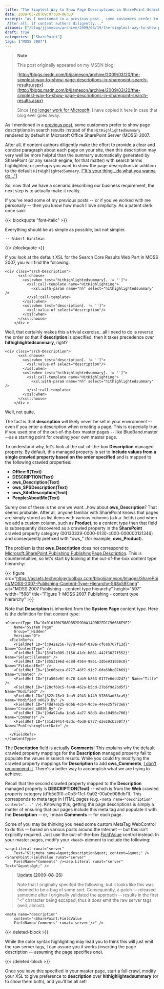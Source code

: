 ```yaml
---
title: "The Simplest Way to Show Page Descriptions in SharePoint Search Results"
date: 2009-03-20T09:07:00-06:00
excerpt: "As I mentioned in a previous post , some customers prefer to show page descriptions in search results instead of the HitHighlightedSummary rendered by default in Microsoft Office SharePoint Server (MOSS) 2007. 
 After all, if content authors diligently..."
aliases: ["/blog/jjameson/archive/2009/03/19/the-simplest-way-to-show-page-descriptions-in-sharepoint-search-results.aspx", "/blog/jjameson/archive/2009/03/20/the-simplest-way-to-show-page-descriptions-in-sharepoint-search-results.aspx"]
draft: true
categories: ["SharePoint"]
tags: ["MOSS 2007"]
---
```


> **Note**
>
> This post originally appeared on my MSDN blog:
>
> [http://blogs.msdn.com/b/jjameson/archive/2009/03/20/the-simplest-way-to-show-page-descriptions-in-sharepoint-search-results.aspx](http://blogs.msdn.com/b/jjameson/archive/2009/03/20/the-simplest-way-to-show-page-descriptions-in-sharepoint-search-results.aspx)
>
> Since
> [I no longer work for Microsoft](/blog/jjameson/2011/09/02/last-day-with-microsoft), I have copied it here in case that blog
> ever goes away.

As I mentioned in a [previous post](/blog/jjameson/2009/03/19/argumentnullexception-with-optional-publishingpage-description-property-with-some-thoughts-on-breaking-the-build-too), some customers prefer to show page descriptions in search results  instead of the `HitHighlightedSummary` rendered by default in Microsoft  Office SharePoint Server (MOSS) 2007.

After all, if content authors diligently make the effort to provide a clear and  concise paragraph about each page on your site, then this description may very well  be more helpful than the summary automatically generated by SharePoint (or any search  engine, for that matter) with search terms highlighted; or perhaps you want to show  the page descriptions in addition to the default `HitHighlightedSummary`.  [["It's your thing...do what
you wanna do..."](http://www.youtube.com/watch?v=2v2-DSKx3Eg)]

So, now that we have a scenario describing our business requirement, the next  step is to actually make it reality.

If you've read some of my previous posts -- or if you've worked with me personally  -- then you know how much I love simplicity. As a patent clerk once said:

{{< blockquote "font-italic" >}}

Everything should be as simple as possible, but not simpler.

    -- Albert Einstein

{{< /blockquote >}}

If you look at the default XSL for the Search Core Results Web Part in MOSS 2007,  you will find the following:

```
<div class="srch-Description">
      <xsl:choose>
        <xsl:when test="hithighlightedsummary[. != '']">
          <xsl:call-template name="HitHighlighting">
            <xsl:with-param name="hh" select="hithighlightedsummary" />
          </xsl:call-template>
        </xsl:when>
        <xsl:when test="description[. != '']">
          <xsl:value-of select="description"/>
        </xsl:when>
      </xsl:choose>
    </div >
```

Well, that certainly makes this a trivial exercise...all I need to do is reverse  the order so that if **description** is specified, then it takes precedence  over **hithighlightedsummary**, right?

```
<div class="srch-Description">
      <xsl:choose>
        <xsl:when test="description[. != '']">
          <xsl:value-of select="description"/>
        </xsl:when>
        <xsl:when test="hithighlightedsummary[. != '']">
          <xsl:call-template name="HitHighlighting">
            <xsl:with-param name="hh" select="hithighlightedsummary" />
          </xsl:call-template>
        </xsl:when>
      </xsl:choose>
    </div >
```

Well, not quite.

The fact is that **description** will likely never be set in your  environment -- even if you enter a description when creating a page. This is especially  true if you used one of the out-of-the-box master pages -- like BlueBand.master  --as a starting point for creating your own master page.

To understand why, let's look at the out-of-the-box **Description**  managed property. By default, this managed property is set to **Include values
from a single crawled property based on the order specified** and is mapped  to the following crawled properties:

- **Office:6(Text)**
- **DESCRIPTION(Text)**
- **ows\_Description(Text)**
- **ows\_SPSDescription(Text)**
- **ows\_SiteDescription(Text)**
- **People:AboutMe(Text)**

Surely one of these is the one we want...how about **ows\_Description**?  That seems probable. After all, anyone familiar with SharePoint knows that pages  are simply stored as list items with various columns (a.k.a. fields) and when we  add a custom column, such as **Product**, to a content type then that  field is subsequently discovered as a crawled property in the **SharePoint**  crawled property category (00130329-0000-0130-c000-000000131346) and consequently  prefixed with "ows\_" (for example, **ows\_Product**).

The problem is that **ows\_Description** does not correspond to [Microsoft.SharePoint.Publishing.PublishingPage.Description](http://msdn.microsoft.com/en-us/library/microsoft.sharepoint.publishing.publishingpage.description.aspx). This is counterintuitive,  so let's start by looking at the out-of-the-box content type hierarchy:

{{< figure
src="https://assets.technologytoolbox.com/blog/jjameson/Images/SharePoint/MOSS-2007-Publishing-Content-Type-Hierarchy-568x597.png"
alt="MOSS 2007 Publishing - content type hierarchy"
height="597"
width="568"
title="Figure 1: MOSS 2007 Publishing - content type hierarchy" >}}

Note that **Description** is inherited from the **System Page**  content type. Here is the definition for that content type:

```
<ContentType ID="0x010100C568DB52D9D0A14D9B2FDCC96666E9F2"
    Name="System Page"
    Group="_Hidden"
    Version="0">
  <FieldRefs>
    <FieldRef ID="{c042a256-787d-4a6f-8a8a-cf6ab767f12d}" Name="ContentType" />
    <FieldRef ID="{5f47e085-2150-41dc-b661-442f3027f552}" Name="SelectFilename" />
    <FieldRef ID="{8553196d-ec8d-4564-9861-3dbe931050c8}" Name="FileLeafRef" />
    <FieldRef ID="{8c06beca-0777-48f7-91c7-6da68bc07b69}" Name="Created" />
    <FieldRef ID="{fa564e0f-0c70-4ab9-b863-0177e6ddd247}" Name="Title" />
    <FieldRef ID="{28cf69c5-fa48-462a-b5cd-27b6f9d2bd5f}" Name="Modified" />
    <FieldRef ID="{822c78e3-1ea9-4943-b449-57863ad33ca9}" Name="Modified_x0020_By" />
    <FieldRef ID="{4dd7e525-8d6b-4cb4-9d3e-44ee25f973eb}" Name="Created_x0020_By" />
    <FieldRef ID="{9da97a8a-1da5-4a77-98d3-4bc10456e700}" Name="Comments" />
    <FieldRef ID="{51d39414-03dc-4bd0-b777-d3e20cb350f7}" Name="PublishingStartDate" />
    ...
  </FieldRefs>
</ContentType>
```

The **Description** field is actually **Comments**!  This explains why the default crawled property mappings for the **Description**  managed property fail to populate the values in search results. While you could  try modifying the crawled property mappings for **Description** to  add **ows\_Comments**, [I don't recommend it](/blog/jjameson/2009/03/05/excluding-various-sharepoint-items-from-search-results-on-internet-facing-moss-sites). There's a better way to accomplish what we are trying  to achieve.

Recall that the second crawled property mapped to the **Description** managed property is **DESCRIPTION(Text)** -- which is from  the **Web** crawled property category (d1b5d3f0-c0b3-11cf-9a92-00a0c908dbf1).  This corresponds to meta tags in HTML pages (e.g. `<meta name="description"  content="..." />`). Knowing this, getting the page descriptions is simply  a matter of ensuring that our pages include this meta tag and populate it with the **Description** -- er, I mean **Comments** -- for each  page.

Some of you may be thinking you need some custom MetaTag WebControl to do this  -- based on various posts around the Internet -- but this isn't explicitly required.  Just use the out-of-the-box [FieldValue](http://msdn.microsoft.com/en-us/library/microsoft.sharepoint.webcontrols.fieldvalue.aspx) control instead. In your master pages, modify your `<head>`  element to include the following:

```
<asp:Literal runat="server"
    Text="&lt;meta name=&quot;description&quot; content=&quot;" /><SharePoint:FieldValue runat="server"
    FieldName="Comments" /><asp:Literal runat="server" Text="&quot;&gt;" />
```

> **Update (2009-08-26)**
>
> Note that I originally specifed the following, but it looks like this was
> deemed to be a bug of some sort. Consequently, a patch -- released sometime
> after I originally validated the approach -- results in the first "&lt;"
> character being escaped, thus it *does* emit the raw server tags
> (well, almost).

```
<meta name="description"
    content="<SharePoint:FieldValue
    FieldName='Comments' runat='server'/>" />
```

{{< deleted-block >}}

While the color syntax highlighting may  lead you to think this will just emit the raw server tags, I can assure you it works  (inserting the page description -- assuming the page specifies one).

{{< /deleted-block >}}

Once you have this specified in your master page, start a full crawl, modify  your XSL to give preference to **description** over **hithighlightedsummary**  (or to show them both), and you'll be all set!

